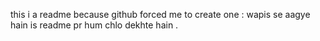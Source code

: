 this i a readme because github forced me to create one :
wapis se aagye hain is  readme pr hum chlo dekhte hain .

